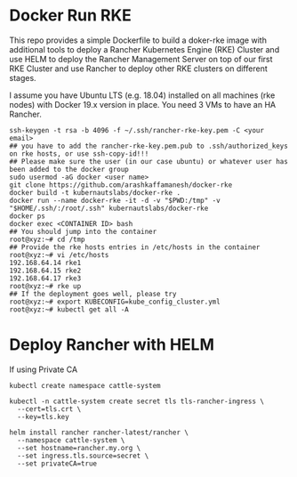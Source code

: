 # Docker Run RKE

This repo provides a simple Dockerfile to build a doker-rke image with additional tools to deploy a Rancher Kubernetes Engine (RKE) Cluster and use HELM to deploy the Rancher Management Server on top of our first RKE Cluster and use Rancher to deploy other RKE clusters on different stages.

I assume you have Ubuntu LTS (e.g. 18.04) installed on all machines (rke nodes) with Docker 19.x version in place. You need 3 VMs to have an HA Rancher.

```
ssh-keygen -t rsa -b 4096 -f ~/.ssh/rancher-rke-key.pem -C <your email>
## you have to add the rancher-rke-key.pem.pub to .ssh/authorized_keys on rke hosts, or use ssh-copy-id!!!
## Please make sure the user (in our case ubuntu) or whatever user has been added to the docker group
sudo usermod -aG docker <user name>
git clone https://github.com/arashkaffamanesh/docker-rke
docker build -t kubernautslabs/docker-rke .
docker run --name docker-rke -it -d -v "$PWD:/tmp" -v "$HOME/.ssh/:/root/.ssh" kubernautslabs/docker-rke
docker ps
docker exec <CONTAINER ID> bash
## You should jump into the container
root@xyz:~# cd /tmp
## Provide the rke hosts entries in /etc/hosts in the container
root@xyz:~# vi /etc/hosts
192.168.64.14 rke1
192.168.64.15 rke2
192.168.64.17 rke3
root@xyz:~# rke up
## If the deployment goes well, please try
root@xyz:~# export KUBECONFIG=kube_config_cluster.yml
root@xyz:~# kubectl get all -A
```

# Deploy Rancher with HELM

If using Private CA

```
kubectl create namespace cattle-system

kubectl -n cattle-system create secret tls tls-rancher-ingress \
  --cert=tls.crt \
  --key=tls.key

helm install rancher rancher-latest/rancher \
  --namespace cattle-system \
  --set hostname=rancher.my.org \
  --set ingress.tls.source=secret \
  --set privateCA=true


